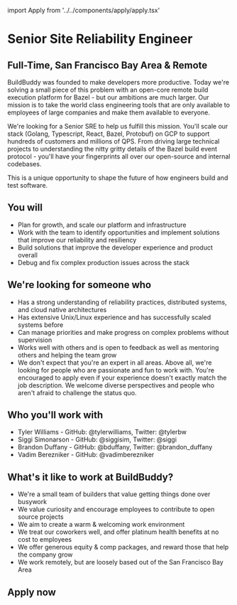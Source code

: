 import Apply from '../../components/apply/apply.tsx'

# Senior Site Reliability Engineer

## Full-Time, San Francisco Bay Area & Remote

BuildBuddy was founded to make developers more productive. Today we're solving a small piece of this problem with an open-core remote build execution platform for Bazel - but our ambitions are much larger. Our mission is to take the world class engineering tools that are only available to employees of large companies and make them available to everyone.

We're looking for a Senior SRE to help us fulfill this mission. You'll scale our stack (Golang, Typescript, React, Bazel, Protobuf) on GCP to support hundreds of customers and millions of QPS. From driving large technical projects to understanding the nitty gritty details of the Bazel build event protocol - you'll have your fingerprints all over our open-source and internal codebases.

This is a unique opportunity to shape the future of how engineers build and test software.

## You will

- Plan for growth, and scale our platform and infrastructure
- Work with the team to identify opportunities and implement solutions that improve our reliability and resiliency
- Build solutions that improve the developer experience and product overall
- Debug and fix complex production issues across the stack‍

## We're looking for someone who

- Has a strong understanding of reliability practices, distributed systems, and cloud native architectures
- Has extensive Unix/Linux experience and has successfully scaled systems before
- Can manage priorities and make progress on complex problems without supervision
- Works well with others and is open to feedback as well as mentoring others and helping the team grow
- We don't expect that you're an expert in all areas. Above all, we're looking for people who are passionate and fun to work with. You're encouraged to apply even if your experience doesn't exactly match the job description. We welcome diverse perspectives and people who aren't afraid to challenge the status quo.

## Who you'll work with

- Tyler Williams - GitHub: @tylerwilliams, Twitter: @tylerbw
- Siggi Simonarson - GitHub: @siggisim, Twitter: @siggi
- Brandon Duffany - GitHub: @bduffany, Twitter: @brandon_duffany
- Vadim Berezniker - GitHub: @vadimberezniker

## What's it like to work at BuildBuddy?

- We're a small team of builders that value getting things done over busywork
- We value curiosity and encourage employees to contribute to open source projects
- We aim to create a warm & welcoming work environment
- We treat our coworkers well, and offer platinum health benefits at no cost to employees
- We offer generous equity & comp packages, and reward those that help the company grow
- We work remotely, but are loosely based out of the San Francisco Bay Area

## Apply now

<Apply />
